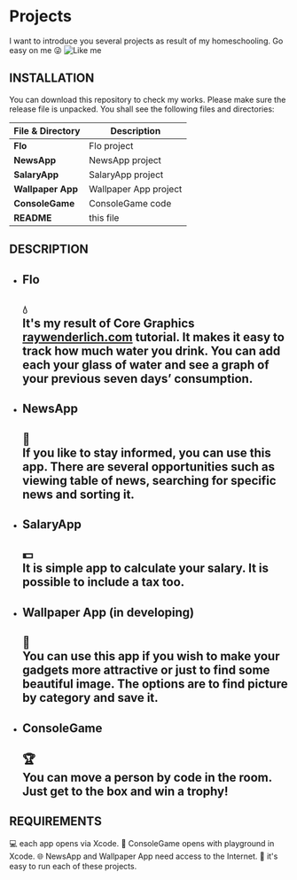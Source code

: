# Projects
I want to introduce you several projects as result of my homeschooling. Go easy on me :stuck_out_tongue_winking_eye:
![Like me](Dog.gif)

## INSTALLATION
You can download this repository to check my works.
Please make sure the release file is unpacked. You shall see the following files and directories:

| File & Directory | Description |
| --- | --- |
| **Flo** | Flo project |
| **NewsApp** | NewsApp project |
| **SalaryApp** | SalaryApp project |
| **Wallpaper App** | Wallpaper App project |
| **ConsoleGame** | ConsoleGame code |
| **README** | this file |

## DESCRIPTION
- Flo
   --------------------------------------------------------------------------------------------------------------------------
   :droplet:                                                                                                       
   It's my result of Core Graphics [raywenderlich.com](https://www.raywenderlich.com/411-core-graphics-tutorial-part-1-getting-started) tutorial. It makes it easy to track how much water you drink. You can add each your glass of water and see a graph of your previous seven days’ consumption.
   --------------------------------------------------------------------------------------------------------------------------

- NewsApp
   --------------------------------------------------------------------------------------------------------------------------
   :newspaper:                                                                                                              
   If you like to stay informed, you can use this app. There are several opportunities such as viewing table of news, searching for specific news and sorting it.                                                                              
   --------------------------------------------------------------------------------------------------------------------------

- SalaryApp
   --------------------------------------------------------------------------------------------------------------------------
   :dollar:                                                                                                                
   It is simple app to calculate your salary. It is possible to include a tax too.                                          
   --------------------------------------------------------------------------------------------------------------------------
  
- Wallpaper App (in developing)
   --------------------------------------------------------------------------------------------------------------------------
   :sunrise_over_mountains:                                                                                           
   You can use this app if you wish to make your gadgets more attractive or just to find some beautiful image. The options are to find picture by category and save it.                                                           
   --------------------------------------------------------------------------------------------------------------------------

- ConsoleGame
   --------------------------------------------------------------------------------------------------------------------------
   :trophy:                                                                                                                 
   You can move a person by code in the room. Just get to the box and win a trophy!                                         
   --------------------------------------------------------------------------------------------------------------------------
   
## REQUIREMENTS
:computer: each app opens via Xcode.
:white_square_button: ConsoleGame opens with playground in Xcode.
:globe_with_meridians: NewsApp and Wallpaper App need access to the Internet.
:see_no_evil: it's easy to run each of these projects.
